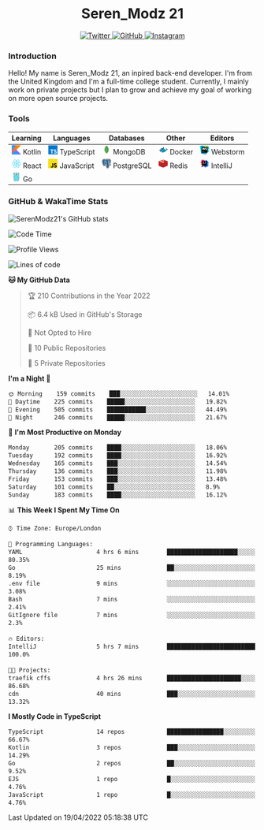<div align="center">
  <h1>Seren_Modz 21</h1>
  <a href="https://twitter.com/SerenModz21">
    <img alt="Twitter" src="https://img.shields.io/badge/twitter%20-%231DA1F2.svg?&style=for-the-badge&logo=Twitter&logoColor=white">
  </a>
  <a href="https://github.com/SerenModz21">
    <img alt="GitHub" src="https://img.shields.io/badge/github%20-%23121011.svg?&style=for-the-badge&logo=github&logoColor=white">
  </a>
  <a href="https://www.instagram.com/serenmodz21">
    <img alt="Instagram" src="https://img.shields.io/badge/instagram%20-%23E4405F.svg?&style=for-the-badge&logo=Instagram&logoColor=white">
  </a>
</div>

### Introduction

Hello! My name is Seren_Modz 21, an inpired back-end developer. I'm from the United Kingdom and I'm a full-time college student. Currently, I mainly work on private projects but I plan to grow and achieve my goal of working on more open source projects. 

### Tools

 **Learning**                                        | **Languages**                                               | **Databases**                                               | **Other**                                           | **Editors**                                                  
-----------------------------------------------------|-------------------------------------------------------------|-------------------------------------------------------------|-----------------------------------------------------|--------------------------------------------------------------
 <img width="19px" src="./assets/kotlin.svg"> Kotlin | <img width="19px" src="./assets/typescript.svg"> TypeScript | <img width="19px" src="./assets/mongodb.svg"> MongoDB       | <img width="19px" src="./assets/docker.svg"> Docker | <img width="19px" src="./assets/webstorm.svg"> Webstorm      
 <img width="19px" src="./assets/react.svg"> React   | <img width="19px" src="./assets/javascript.svg"> JavaScript | <img width="19px" src="./assets/postgresql.svg"> PostgreSQL | <img width="19px" src="./assets/redis.svg"> Redis   | <img width="19px" src="./assets/intellij-idea.svg"> IntelliJ
 <img width="19px" src="./assets/go.svg"> Go         |                                                             |                                                             |                                                     |                                                                                                               

### GitHub & WakaTime Stats

![SerenModz21's GitHub stats](https://github-readme-stats.vercel.app/api?username=SerenModz21&show_icons=true&theme=dark)

<!--START_SECTION:waka-->
![Code Time](http://img.shields.io/badge/Code%20Time-1%2C341%20hrs%2041%20mins-blue)

![Profile Views](http://img.shields.io/badge/Profile%20Views-7-blue)

![Lines of code](https://img.shields.io/badge/From%20Hello%20World%20I%27ve%20Written-6%20Thousand%20lines%20of%20code-blue)

**🐱 My GitHub Data** 

> 🏆 210 Contributions in the Year 2022
 > 
> 📦 6.4 kB Used in GitHub's Storage 
 > 
> 🚫 Not Opted to Hire
 > 
> 📜 10 Public Repositories 
 > 
> 🔑 5 Private Repositories  
 > 
**I'm a Night 🦉** 

```text
🌞 Morning    159 commits    ███░░░░░░░░░░░░░░░░░░░░░░   14.01% 
🌆 Daytime    225 commits    █████░░░░░░░░░░░░░░░░░░░░   19.82% 
🌃 Evening    505 commits    ███████████░░░░░░░░░░░░░░   44.49% 
🌙 Night      246 commits    █████░░░░░░░░░░░░░░░░░░░░   21.67%

```
📅 **I'm Most Productive on Monday** 

```text
Monday       205 commits    ████░░░░░░░░░░░░░░░░░░░░░   18.06% 
Tuesday      192 commits    ████░░░░░░░░░░░░░░░░░░░░░   16.92% 
Wednesday    165 commits    ███░░░░░░░░░░░░░░░░░░░░░░   14.54% 
Thursday     136 commits    ███░░░░░░░░░░░░░░░░░░░░░░   11.98% 
Friday       153 commits    ███░░░░░░░░░░░░░░░░░░░░░░   13.48% 
Saturday     101 commits    ██░░░░░░░░░░░░░░░░░░░░░░░   8.9% 
Sunday       183 commits    ████░░░░░░░░░░░░░░░░░░░░░   16.12%

```


📊 **This Week I Spent My Time On** 

```text
⌚︎ Time Zone: Europe/London

💬 Programming Languages: 
YAML                     4 hrs 6 mins        ████████████████████░░░░░   80.35% 
Go                       25 mins             ██░░░░░░░░░░░░░░░░░░░░░░░   8.19% 
.env file                9 mins              ░░░░░░░░░░░░░░░░░░░░░░░░░   3.08% 
Bash                     7 mins              ░░░░░░░░░░░░░░░░░░░░░░░░░   2.41% 
GitIgnore file           7 mins              ░░░░░░░░░░░░░░░░░░░░░░░░░   2.3%

🔥 Editors: 
IntelliJ                 5 hrs 7 mins        █████████████████████████   100.0%

🐱‍💻 Projects: 
traefik cffs             4 hrs 26 mins       █████████████████████░░░░   86.68% 
cdn                      40 mins             ███░░░░░░░░░░░░░░░░░░░░░░   13.32%

```

**I Mostly Code in TypeScript** 

```text
TypeScript               14 repos            ████████████████░░░░░░░░░   66.67% 
Kotlin                   3 repos             ███░░░░░░░░░░░░░░░░░░░░░░   14.29% 
Go                       2 repos             ██░░░░░░░░░░░░░░░░░░░░░░░   9.52% 
EJS                      1 repo              █░░░░░░░░░░░░░░░░░░░░░░░░   4.76% 
JavaScript               1 repo              █░░░░░░░░░░░░░░░░░░░░░░░░   4.76%

```



 Last Updated on 19/04/2022 05:18:38 UTC
<!--END_SECTION:waka-->
